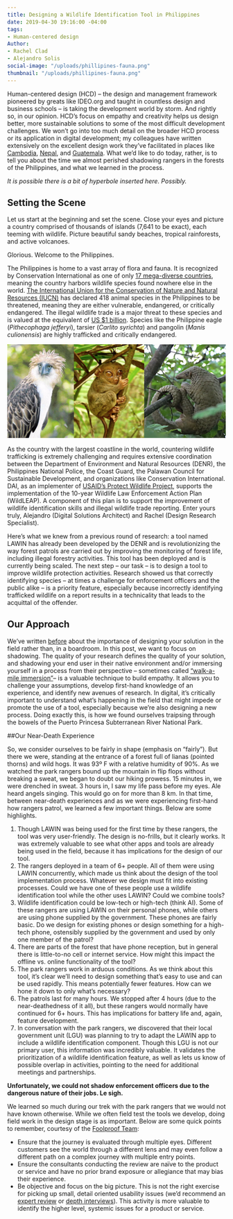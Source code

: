 ```yaml
---
title: Designing a Wildlife Identification Tool in Philippines
date: 2019-04-30 19:16:00 -04:00
tags:
- Human-centered design
Author:
- Rachel Clad
- Alejandro Solis
social-image: "/uploads/phillipines-fauna.png"
thumbnail: "/uploads/phillipines-fauna.png"
---
```


Human-centered design (HCD) – the design and management framework pioneered by greats like IDEO.org and taught in countless design and business schools – is taking the development world by storm. And rightly so, in our opinion. HCD’s focus on empathy and creativity helps us design better, more sustainable solutions to some of the most difficult development challenges. We won’t go into too much detail on the broader HCD process or its application in digital development; my colleagues have written extensively on the excellent design work they’ve facilitated in places like [Cambodia](https://dai-global-digital.com/5-tips-for-doing-international-design-research.html), [Nepal](https://dai-global-digital.com/hcd-in-the-field-trading-counterfeit-rupees-for-real-insights.html), and [Guatemala](https://dai-global-digital.com/governance-app-guatemala.html). What we’d like to do today, rather, is to tell you about the time we almost perished shadowing rangers in the forests of the Philippines, and what we learned in the process.

*It is possible there is a bit of hyperbole inserted here. Possibly.*

## Setting the Scene

Let us start at the beginning and set the scene. Close your eyes and picture a country comprised of thousands of islands (7,641 to be exact), each teeming with wildlife. Picture beautiful sandy beaches, tropical rainforests, and active volcanoes.

Glorious. Welcome to the Philippines.

The Philippines is home to a vast array of flora and fauna. It is recognized by Conservation International as one of only [17 mega-diverse countries](http://www.biodiversitya-z.org/content/megadiverse-countries.pdf), meaning the country harbors wildlife species found nowhere else in the world. [The International Union for the Conservation of Nature and Natural Resources (IUCN)](https://www.iucn.org/) has declared 418 animal species in the Philippines to be threatened, meaning they are either vulnerable, endangered, or critically endangered. The illegal wildlife trade is a major threat to these species and is valued at the equivalent of [US $1 billion](http://pubdocs.worldbank.org/en/997621542735912298/Illegal-Wildlife-trade-brochure-ADBDENR18NovforWEB.pdf). Species like the Philippine eagle (*Pithecophaga jefferyi*), tarsier (*Carlito syrichta*) and pangolin (*Manis culionensis*) are highly trafficked and critically endangered.

![Screen Shot 2019-04-30 at 5.18.49 PM.png](/uploads/Screen%20Shot%202019-04-30%20at%205.18.49%20PM.png)

As the country with the largest coastline in the world, countering wildlife trafficking is extremely challenging and requires extensive coordination between the Department of Environment and Natural Resources (DENR), the Philippines National Police, the Coast Guard, the Palawan Council for Sustainable Development, and organizations like Conservation International. DAI, as an implementer of [USAID’s Protect Wildlife Project](https://www.dai.com/our-work/projects/philippines-protect-wildlife-protect), supports the implementation of the 10-year Wildlife Law Enforcement Action Plan (WildLEAP). A component of this plan is to support the improvement of wildlife identification skills and illegal wildlife trade reporting. Enter yours truly, Alejandro (Digital Solutions Architect) and Rachel (Design Research Specialist).

Here’s what we knew from a previous round of research: a tool named LAWIN has already been developed by the DENR and is revolutionizing the way forest patrols are carried out by improving the monitoring of forest life, including illegal forestry activities. This tool has been deployed and is currently being scaled. The next step – our task – is to design a tool to improve wildlife protection activities. Research showed us that correctly identifying species – at times a challenge for enforcement officers and the public alike – is a priority feature, especially because incorrectly identifying trafficked wildlife on a report results in a technicality that leads to the acquittal of the offender.

## Our Approach 

We’ve written [before](https://dai-global-digital.com/lean-design-for-development-a-practical-approach-to-human-centered-design.html) about the importance of designing your solution in the field rather than, in a boardroom. In this post, we want to focus on shadowing. The quality of your research defines the quality of your solution, and shadowing your end user in their native environment and/or immersing yourself in a process from their perspective – sometimes called [“walk-a-mile immersion”](https://www.foolproof.co.uk/journal/experience-design-walk-a-mile-immersion/)– is a valuable technique to build empathy. It allows you to challenge your assumptions, develop first-hand knowledge of an experience, and identify new avenues of research. In digital, it’s critically important to understand what’s happening in the field that might impede or promote the use of a tool, especially because we’re also designing a new process. Doing exactly this, is how we found ourselves traipsing through the bowels of the Puerto Princesa Subterranean River National Park.

##Our Near-Death Experience 

So, we consider ourselves to be fairly in shape (emphasis on “fairly”). But there we were, standing at the entrance of a forest full of lianas (pointed thorns) and wild hogs. It was 93º F with a relative humidity of 90%.  As we watched the park rangers bound up the mountain in flip flops without breaking a sweat, we began to doubt our hiking prowess. 15 minutes in, we were drenched in sweat. 3 hours in, I saw my life pass before my eyes. Ale heard angels singing. This would go on for more than 8 km. In that time, between near-death experiences and as we were experiencing first-hand how rangers patrol, we learned a few important things. Below are some highlights.

1. Though LAWIN was being used for the first time by these rangers, the tool was very user-friendly. The design is no-frills, but it clearly works. It was extremely valuable to see what other apps and tools are already being used in the field, because it  has implications for the design of our tool.
2. The rangers deployed in a team of 6\+ people. All of them were using LAWIN concurrently, which made us think about the design of the tool implementation process. Whatever we design must fit into existing processes. Could we have one of these people use a wildlife identification tool while the other uses LAWIN? Could we combine tools?
3. Wildlife identification could be low-tech or high-tech (think AI). Some of these rangers are using LAWIN on their personal phones, while others are using phone supplied by the government. These phones are fairly basic. Do we design for existing phones or design something for a high-tech phone, ostensibly supplied by the government and used by only one member of the patrol?
4. There are parts of the forest that have phone reception, but in general there is little-to-no cell or internet service. How might this impact the offline vs. online functionality of the tool?
5. The park rangers work in arduous conditions. As we think about this tool, it’s clear we’ll need to design something that’s easy to use and can be used rapidly. This means potentially fewer features. How can we hone it down to only what’s necessary?
6. The patrols last for many hours. We stopped after 4 hours (due to the near-deathedness of it all), but these rangers would normally have continued for 6+ hours. This has implications for battery life and, again, feature development.
7. In conversation with the park rangers, we discovered that their local government unit (LGU) was planning to try to adapt the LAWIN app to include a wildlife identification component. Though this LGU is not our primary user, this information was incredibly valuable. It validates the prioritization of a wildlife identification feature, as well as lets us know of possible overlap in activities, pointing to the need for additional meetings and partnerships.

**Unfortunately, we could not shadow enforcement officers due to the dangerous nature of their jobs. Le sigh.**

We learned so much during our trek with the park rangers that we would not have known otherwise. While we often field test the tools we develop, doing field work in the design stage is as important. Below are some quick points to remember, courtesy of the [Foolproof Team](https://www.foolproof.co.uk/journal/experience-design-walk-a-mile-immersion/):

* Ensure that the journey is evaluated through multiple eyes.  Different customers see the world through a different lens and may even follow a different path on a complex journey with multiple entry points.
* Ensure the consultants conducting the review are naïve to the product or service and have no prior brand exposure or allegiance that may bias their experience.
* Be objective and focus on the big picture. This is not the right exercise for picking up small, detail oriented usability issues (we’d recommend an [expert review](https://www.foolproof.co.uk/journal/expert-reviews-aligning-the-organisational-promise/ "Foolproof blog post on expert reviews ") or [depth interviews](https://www.foolproof.co.uk/journal/when-to-apply-qualitative-and-quantitative-research/ "Foolproof blog 'when to apply qualitative and quantitive research ")). This activity is more valuable to identify the higher level, systemic issues for a product or service.